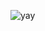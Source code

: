 
 ![yay](https://camo.githubusercontent.com/38b291d9f63b84adf747f42df96c9aee5cb14ff2f9edbc916b731cab166e7458/68747470733a2f2f66696c65732e636174626f782e6d6f652f666f737470792e6a706567)

